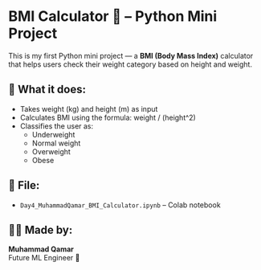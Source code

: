 # BMI Calculator 🧮 – Python Mini Project

This is my first Python mini project — a **BMI (Body Mass Index)** calculator that helps users check their weight category based on height and weight.

## 📌 What it does:
- Takes weight (kg) and height (m) as input
- Calculates BMI using the formula: weight / (height^2)
- Classifies the user as:
  - Underweight
  - Normal weight
  - Overweight
  - Obese

## 📂 File:
- `Day4_MuhammadQamar_BMI_Calculator.ipynb` – Colab notebook

## 👨‍💻 Made by:
**Muhammad Qamar**  
Future ML Engineer 🚀
